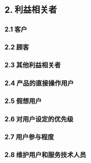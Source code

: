 # 2. 利益相关者

## 2.1 客户

## 2.2 顾客

## 2.3 其他利益相关者

## 2.4 产品的直接操作用户

## 2.5 假想用户

## 2.6 对用户设定的优先级

## 2.7 用户参与程度

## 2.8 维护用户和服务技术人员

